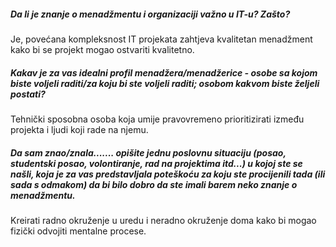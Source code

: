 ##### Da li je znanje o menadžmentu i organizaciji važno u IT-u? Zašto?
Je, povećana kompleksnost IT projekata zahtjeva kvalitetan menadžment kako bi se projekt mogao ostvariti kvalitetno.
##### Kakav je za vas idealni profil menadžera/menadžerice - osobe sa kojom biste voljeli raditi/za koju bi ste voljeli raditi; osobom kakvom biste željeli postati?
Tehnički sposobna osoba koja umije pravovremeno prioritizirati između projekta i ljudi koji rade na njemu.
##### Da sam znao/znala....... opišite jednu poslovnu situaciju (posao, studentski posao, volontiranje, rad na projektima itd...) u kojoj ste se našli, koja je za vas predstavljala poteškoću za koju ste procijenili tada (ili sada s odmakom) da bi bilo dobro da ste imali barem neko znanje o menadžmentu.
Kreirati radno okruženje u uredu i neradno okruženje doma kako bi mogao fizički odvojiti mentalne procese.